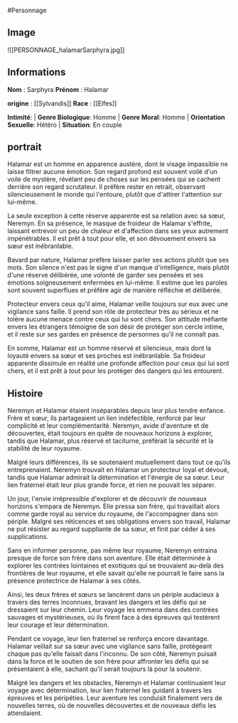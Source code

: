 #Personnage

## Image

![[PERSONNAGE_halamarSarphyra.jpg]]

## Informations
**Nom** : Sarphyra
**Prénom** : Halamar

**origine** : [[Sylvandis]]
**Race** : [[Elfes]]

**Intimité**: 
| **Genre Biologique**: Homme
| **Genre Moral**: Homme
| **Orientation Sexuelle**: Hétéro
| **Situation**: En couple

## portrait

Halamar est un homme en apparence austère, dont le visage impassible ne laisse filtrer aucune émotion. Son regard profond est souvent voilé d'un voile de mystère, révélant peu de choses sur les pensées qui se cachent derrière son regard scrutateur. Il préfère rester en retrait, observant silencieusement le monde qui l'entoure, plutôt que d'attirer l'attention sur lui-même.

La seule exception à cette réserve apparente est sa relation avec sa sœur, Neremyn. En sa présence, le masque de froideur de Halamar s'effrite, laissant entrevoir un peu de chaleur et d'affection dans ses yeux autrement impénétrables. Il est prêt à tout pour elle, et son dévouement envers sa sœur est inébranlable.

Bavard par nature, Halamar préfère laisser parler ses actions plutôt que ses mots. Son silence n'est pas le signe d'un manque d'intelligence, mais plutôt d'une réserve délibérée, une volonté de garder ses pensées et ses émotions soigneusement enfermées en lui-même. Il estime que les paroles sont souvent superflues et préfère agir de manière réfléchie et délibérée.

Protecteur envers ceux qu'il aime, Halamar veille toujours sur eux avec une vigilance sans faille. Il prend son rôle de protecteur très au sérieux et ne tolère aucune menace contre ceux qui lui sont chers. Son attitude méfiante envers les étrangers témoigne de son désir de protéger son cercle intime, et il reste sur ses gardes en présence de personnes qu'il ne connaît pas.

En somme, Halamar est un homme réservé et silencieux, mais dont la loyauté envers sa sœur et ses proches est inébranlable. Sa froideur apparente dissimule en réalité une profonde affection pour ceux qui lui sont chers, et il est prêt à tout pour les protéger des dangers qui les entourent.

## Histoire

Neremyn et Halamar étaient inséparables depuis leur plus tendre enfance. Frère et sœur, ils partageaient un lien indéfectible, renforcé par leur complicité et leur complémentarité. Neremyn, avide d'aventure et de découvertes, était toujours en quête de nouveaux horizons à explorer, tandis que Halamar, plus réservé et taciturne, préférait la sécurité et la stabilité de leur royaume.

Malgré leurs différences, ils se soutenaient mutuellement dans tout ce qu'ils entreprenaient. Neremyn trouvait en Halamar un protecteur loyal et dévoué, tandis que Halamar admirait la détermination et l'énergie de sa sœur. Leur lien fraternel était leur plus grande force, et rien ne pouvait les séparer.

Un jour, l'envie irrépressible d'explorer et de découvrir de nouveaux horizons s'empara de Neremyn. Elle pressa son frère, qui travaillait alors comme garde royal au service du royaume, de l'accompagner dans son périple. Malgré ses réticences et ses obligations envers son travail, Halamar ne put résister au regard suppliante de sa sœur, et finit par céder à ses supplications.

Sans en informer personne, pas même leur royaume, Neremyn entraina presque de force son frère dans son aventure. Elle était déterminée à explorer les contrées lointaines et exotiques qui se trouvaient au-delà des frontières de leur royaume, et elle savait qu'elle ne pourrait le faire sans la présence protectrice de Halamar à ses côtés.

Ainsi, les deux frères et sœurs se lancèrent dans un périple audacieux à travers des terres inconnues, bravant les dangers et les défis qui se dressaient sur leur chemin. Leur voyage les emmena dans des contrées sauvages et mystérieuses, où ils firent face à des épreuves qui testèrent leur courage et leur détermination.

Pendant ce voyage, leur lien fraternel se renforça encore davantage. Halamar veillait sur sa sœur avec une vigilance sans faille, protégeant chaque pas qu'elle faisait dans l'inconnu. De son côté, Neremyn puisait dans la force et le soutien de son frère pour affronter les défis qui se présentaient à elle, sachant qu'il serait toujours là pour la soutenir.

Malgré les dangers et les obstacles, Neremyn et Halamar continuaient leur voyage avec détermination, leur lien fraternel les guidant à travers les épreuves et les péripéties. Leur aventure les conduisit finalement vers de nouvelles terres, où de nouvelles découvertes et de nouveaux défis les attendaient.